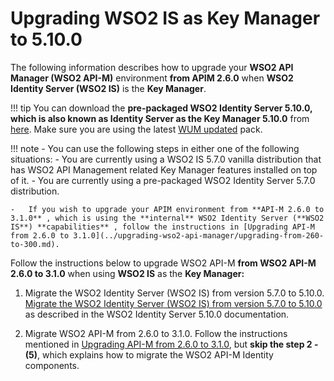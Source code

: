 # Upgrading WSO2 IS as Key Manager to 5.10.0

The following information describes how to upgrade your **WSO2 API Manager (WSO2 API-M)** environment **from APIM 2.6.0** when **WSO2 Identity Server (WSO2 IS)** is the **Key Manager**.

!!! tip
    You can download the **pre-packaged WSO2 Identity Server 5.10.0, which is also known as Identity Server as the Key Manager 5.10.0** from [here](https://wso2.com/api-management/install/key-manager/). Make sure you are using the latest [WUM updated](https://docs.wso2.com/display/updates/Getting+Started) pack.

!!! note
    -   You can use the following steps in either one of the following situations:
        -   You are currently using a WSO2 IS 5.7.0 vanilla distribution that has WSO2 API Management related Key Manager features installed on top of it.
        -   You are currently using a pre-packaged WSO2 Identity Server 5.7.0 distribution.

    -   If you wish to upgrade your APIM environment from **API-M 2.6.0 to 3.1.0** , which is using the **internal** WSO2 Identity Server (**WSO2 IS**) **capabilities** , follow the instructions in [Upgrading API-M from 2.6.0 to 3.1.0](../upgrading-wso2-api-manager/upgrading-from-260-to-300.md).

Follow the instructions below to upgrade WSO2 API-M **from WSO2 API-M 2.6.0 to 3.1.0** when using **WSO2 IS** as the **Key Manager:**

1.  Migrate the WSO2 Identity Server (WSO2 IS) from version 5.7.0 to 5.10.0.
    [Migrate the WSO2 Identity Server (WSO2 IS) from version 5.7.0 to 5.10.0](https://is.docs.wso2.com/en/5.10.0/setup/migrating-to-5100/) as described in the WSO2 Identity Server 5.10.0 documentation.

2.  Migrate WSO2 API-M from 2.6.0 to 3.1.0.
    Follow the instructions mentioned in [Upgrading API-M from 2.6.0 to 3.1.0](../upgrading-wso2-api-manager/upgrading-from-260-to-310.md), but **skip the step 2 - (5)**, which explains how to migrate the WSO2 API-M Identity components.
